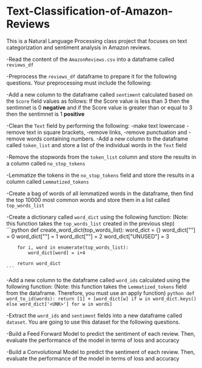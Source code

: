 # Text-Classification-of-Amazon-Reviews
This is a Natural Language Processing class project that focuses on text categorization and sentiment analysis in Amazon reviews.

-Read the content of the `AmazonReviews.csv` into a dataframe called `reviews_df`

-Preprocess the `reviews_df` dataframe to prepare it for the following questions. Your preprocessing must include the following:
  
  -Add a new column to the dataframe called `sentiment` calculated based on the `Score` field values as follows: If the Score value is less than 3 then the   sentimnet is 0 **negative** and if the Score value is greater than or equal to 3 then the sentimnet is 1 **positive**
  
  -Clean the `Text` field by performing the following:
        -make text lowercase
        -remove text in square brackets,
        -remove links,
        -remove punctuation and 
        -remove words containing numbers.
  -Add a new column to the dataframe called `token_list` and store a list of the individual words in the `Text` field
    
  -Remove the stopwords from the `token_list` column and store the results in a column called `no_stop_tokens`
    
  -Lemmatize the tokens in the `no_stop_tokens` field and store the results in a column called `Lemmatized_tokens`
    
  -Create a bag of words of all lemmatized words in the dataframe, then find the top 10000 most common words and store them in a list called `top_words_list`
    
  -Create a dictionary called `word_dict` using the following function: (Note: this function takes the `top_words_list` created in the previous step)
    ```python
    def create_word_dict(top_words_list):
        word_dict = {}
        word_dict["<PAD>"] = 0
        word_dict["<START>"] = 1
        word_dict["<UNK>"] = 2
        word_dict["UNUSED"] = 3

        for i, word in enumerate(top_words_list):
            word_dict[word] = i+4

        return word_dict
    ```
    
  -Add a new column to the dataframe called `word_ids` calculated using the following function: (Note: this function takes the `Lemmatized_tokens` field from the dataframe. Therefore, you must use an apply function)
    ```python
    def word_to_id(words):
        return [1] + [word_dict[w] if w in word_dict.keys() else word_dict['<UNK>'] for w in words]
    ```
    
-Extract the `word_ids` and `sentiment` fields into a new dataframe called `dataset`. You are going to use this dataset for the following questions. 
    
-Build a Feed Forward Model to predict the sentiment of each review. Then, evaluate the performance of the model in terms of loss and accuracy

-Build a Convolutional Model to predict the sentiment of each review. Then, evaluate the performance of the model in terms of loss and accuracy
